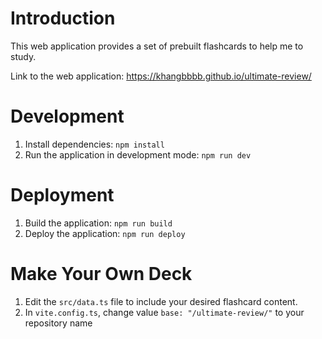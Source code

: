 # Introduction

This web application provides a set of prebuilt flashcards to help me to study.

Link to the web application: https://khangbbbb.github.io/ultimate-review/

# Development

1. Install dependencies: `npm install`
1. Run the application in development mode: `npm run dev`

# Deployment

1. Build the application: `npm run build`
1. Deploy the application: `npm run deploy`

# Make Your Own Deck

1. Edit the `src/data.ts` file to include your desired flashcard content.
1. In `vite.config.ts`, change value `base: "/ultimate-review/"` to your repository name